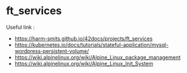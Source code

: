 # ft_services
Useful link :
- https://harm-smits.github.io/42docs/projects/ft_services
- https://kubernetes.io/docs/tutorials/stateful-application/mysql-wordpress-persistent-volume/
- https://wiki.alpinelinux.org/wiki/Alpine_Linux_package_management
- https://wiki.alpinelinux.org/wiki/Alpine_Linux_Init_System

